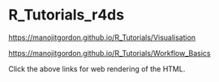 # R_Tutorials_r4ds

https://manojitgordon.github.io/R_Tutorials/Visualisation

https://manojitgordon.github.io/R_Tutorials/Workflow_Basics

Click the above links for web rendering of the HTML.
